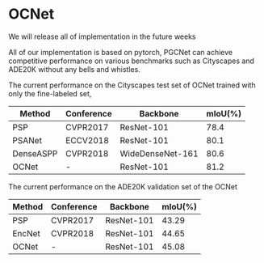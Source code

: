 # OCNet
We will release all of implementation in the future weeks


All of our implementation is based on pytorch, PGCNet can achieve competitive performance on various benchmarks such as Cityscapes and ADE20K without any bells and whistles.


The current performance on the Cityscapes test set of OCNet trained with only the fine-labeled set,


Method | Conference | Backbone | mIoU(\%) 
---- | --- | --- | --- 
PSP |  CVPR2017  | ResNet-101  |  78.4
PSANet |  ECCV2018  | ResNet-101  |  80.1 
DenseASPP  |  CVPR2018  | WideDenseNet-161  |  80.6
OCNet | - |  ResNet-101 | 81.2


The current performance on the ADE20K validation set of the OCNet


Method | Conference | Backbone | mIoU(\%) 
---- | --- | --- | --- 
PSP |  CVPR2017  | ResNet-101  |  43.29
EncNet |  CVPR2018  | ResNet-101  |  44.65
OCNet | - |  ResNet-101 | 45.08
